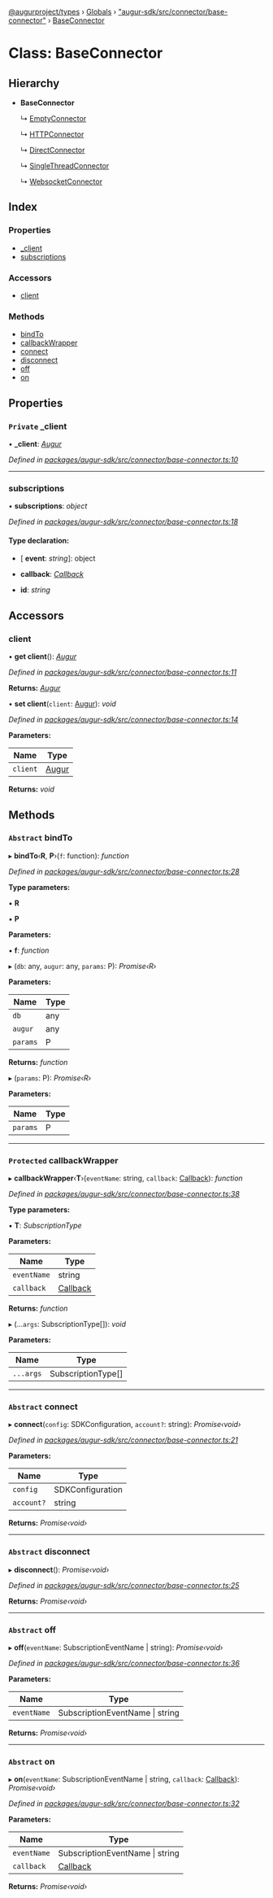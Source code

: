 [@augurproject/types](../README.md) › [Globals](../globals.md) › ["augur-sdk/src/connector/base-connector"](../modules/_augur_sdk_src_connector_base_connector_.md) › [BaseConnector](_augur_sdk_src_connector_base_connector_.baseconnector.md)

# Class: BaseConnector

## Hierarchy

* **BaseConnector**

  ↳ [EmptyConnector](_augur_sdk_src_connector_empty_connector_.emptyconnector.md)

  ↳ [HTTPConnector](_augur_sdk_src_connector_http_connector_.httpconnector.md)

  ↳ [DirectConnector](_augur_sdk_src_connector_direct_connector_.directconnector.md)

  ↳ [SingleThreadConnector](_augur_sdk_src_connector_single_thread_connector_.singlethreadconnector.md)

  ↳ [WebsocketConnector](_augur_sdk_src_connector_ws_connector_.websocketconnector.md)

## Index

### Properties

* [_client](_augur_sdk_src_connector_base_connector_.baseconnector.md#private-_client)
* [subscriptions](_augur_sdk_src_connector_base_connector_.baseconnector.md#subscriptions)

### Accessors

* [client](_augur_sdk_src_connector_base_connector_.baseconnector.md#client)

### Methods

* [bindTo](_augur_sdk_src_connector_base_connector_.baseconnector.md#abstract-bindto)
* [callbackWrapper](_augur_sdk_src_connector_base_connector_.baseconnector.md#protected-callbackwrapper)
* [connect](_augur_sdk_src_connector_base_connector_.baseconnector.md#abstract-connect)
* [disconnect](_augur_sdk_src_connector_base_connector_.baseconnector.md#abstract-disconnect)
* [off](_augur_sdk_src_connector_base_connector_.baseconnector.md#abstract-off)
* [on](_augur_sdk_src_connector_base_connector_.baseconnector.md#abstract-on)

## Properties

### `Private` _client

• **_client**: *[Augur](_augur_sdk_src_augur_.augur.md)*

*Defined in [packages/augur-sdk/src/connector/base-connector.ts:10](https://github.com/AugurProject/augur/blob/88b6e76efb/packages/augur-sdk/src/connector/base-connector.ts#L10)*

___

###  subscriptions

• **subscriptions**: *object*

*Defined in [packages/augur-sdk/src/connector/base-connector.ts:18](https://github.com/AugurProject/augur/blob/88b6e76efb/packages/augur-sdk/src/connector/base-connector.ts#L18)*

#### Type declaration:

* \[ **event**: *string*\]: object

* **callback**: *[Callback](../modules/_augur_sdk_src_events_.md#callback)*

* **id**: *string*

## Accessors

###  client

• **get client**(): *[Augur](_augur_sdk_src_augur_.augur.md)*

*Defined in [packages/augur-sdk/src/connector/base-connector.ts:11](https://github.com/AugurProject/augur/blob/88b6e76efb/packages/augur-sdk/src/connector/base-connector.ts#L11)*

**Returns:** *[Augur](_augur_sdk_src_augur_.augur.md)*

• **set client**(`client`: [Augur](_augur_sdk_src_augur_.augur.md)): *void*

*Defined in [packages/augur-sdk/src/connector/base-connector.ts:14](https://github.com/AugurProject/augur/blob/88b6e76efb/packages/augur-sdk/src/connector/base-connector.ts#L14)*

**Parameters:**

Name | Type |
------ | ------ |
`client` | [Augur](_augur_sdk_src_augur_.augur.md) |

**Returns:** *void*

## Methods

### `Abstract` bindTo

▸ **bindTo**‹**R**, **P**›(`f`: function): *function*

*Defined in [packages/augur-sdk/src/connector/base-connector.ts:28](https://github.com/AugurProject/augur/blob/88b6e76efb/packages/augur-sdk/src/connector/base-connector.ts#L28)*

**Type parameters:**

▪ **R**

▪ **P**

**Parameters:**

▪ **f**: *function*

▸ (`db`: any, `augur`: any, `params`: P): *Promise‹R›*

**Parameters:**

Name | Type |
------ | ------ |
`db` | any |
`augur` | any |
`params` | P |

**Returns:** *function*

▸ (`params`: P): *Promise‹R›*

**Parameters:**

Name | Type |
------ | ------ |
`params` | P |

___

### `Protected` callbackWrapper

▸ **callbackWrapper**‹**T**›(`eventName`: string, `callback`: [Callback](../modules/_augur_sdk_src_events_.md#callback)): *function*

*Defined in [packages/augur-sdk/src/connector/base-connector.ts:38](https://github.com/AugurProject/augur/blob/88b6e76efb/packages/augur-sdk/src/connector/base-connector.ts#L38)*

**Type parameters:**

▪ **T**: *SubscriptionType*

**Parameters:**

Name | Type |
------ | ------ |
`eventName` | string |
`callback` | [Callback](../modules/_augur_sdk_src_events_.md#callback) |

**Returns:** *function*

▸ (...`args`: SubscriptionType[]): *void*

**Parameters:**

Name | Type |
------ | ------ |
`...args` | SubscriptionType[] |

___

### `Abstract` connect

▸ **connect**(`config`: SDKConfiguration, `account?`: string): *Promise‹void›*

*Defined in [packages/augur-sdk/src/connector/base-connector.ts:21](https://github.com/AugurProject/augur/blob/88b6e76efb/packages/augur-sdk/src/connector/base-connector.ts#L21)*

**Parameters:**

Name | Type |
------ | ------ |
`config` | SDKConfiguration |
`account?` | string |

**Returns:** *Promise‹void›*

___

### `Abstract` disconnect

▸ **disconnect**(): *Promise‹void›*

*Defined in [packages/augur-sdk/src/connector/base-connector.ts:25](https://github.com/AugurProject/augur/blob/88b6e76efb/packages/augur-sdk/src/connector/base-connector.ts#L25)*

**Returns:** *Promise‹void›*

___

### `Abstract` off

▸ **off**(`eventName`: SubscriptionEventName | string): *Promise‹void›*

*Defined in [packages/augur-sdk/src/connector/base-connector.ts:36](https://github.com/AugurProject/augur/blob/88b6e76efb/packages/augur-sdk/src/connector/base-connector.ts#L36)*

**Parameters:**

Name | Type |
------ | ------ |
`eventName` | SubscriptionEventName &#124; string |

**Returns:** *Promise‹void›*

___

### `Abstract` on

▸ **on**(`eventName`: SubscriptionEventName | string, `callback`: [Callback](../modules/_augur_sdk_src_events_.md#callback)): *Promise‹void›*

*Defined in [packages/augur-sdk/src/connector/base-connector.ts:32](https://github.com/AugurProject/augur/blob/88b6e76efb/packages/augur-sdk/src/connector/base-connector.ts#L32)*

**Parameters:**

Name | Type |
------ | ------ |
`eventName` | SubscriptionEventName &#124; string |
`callback` | [Callback](../modules/_augur_sdk_src_events_.md#callback) |

**Returns:** *Promise‹void›*
